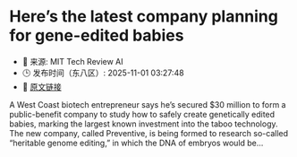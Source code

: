# Here’s the latest company planning for gene-edited babies
- 📅 来源: MIT Tech Review AI
- 🕒 发布时间（东八区）: 2025-11-01 03:27:48
- 🔗 [原文链接](https://www.technologyreview.com/2025/10/31/1127461/heres-the-latest-company-planning-for-gene-edited-babies/)

A West Coast biotech entrepreneur says he’s secured $30 million to form a public-benefit company to study how to safely create genetically edited babies, marking the largest known investment into the taboo technology.&#160;&#160; The new company, called Preventive, is being formed to research so-called “heritable genome editing,” in which the DNA of embryos would be&#8230;